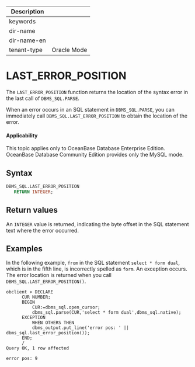 | Description   |                 |
|---------------|-----------------|
| keywords      |                 |
| dir-name      |                 |
| dir-name-en   |                 |
| tenant-type   | Oracle Mode     |

# LAST_ERROR_POSITION

The `LAST_ERROR_POSITION` function returns the location of the syntax error in the last call of `DBMS_SQL.PARSE`. 

When an error occurs in an SQL statement in `DBMS_SQL.PARSE`, you can immediately call `DBMS_SQL.LAST_ERROR_POSITION` to obtain the location of the error. 

  <main id="notice" >
    <h4>Applicability</h4>
    <p>This topic applies only to OceanBase Database Enterprise Edition. OceanBase Database Community Edition provides only the MySQL mode. </p>
  </main>


## Syntax

```sql
DBMS_SQL.LAST_ERROR_POSITION 
   RETURN INTEGER;
```

## Return values

An `INTEGER` value is returned, indicating the byte offset in the SQL statement text where the error occurred. 

## Examples

In the following example, `from` in the SQL statement `select * form dual`, which is in the fifth line, is incorrectly spelled as `form`. An exception occurs. The error location is returned when you call `DBMS_SQL.LAST_ERROR_POSITION()`. 

```shell
obclient > DECLARE
      CUR NUMBER;
      BEGIN
          CUR:=dbms_sql.open_cursor;
          dbms_sql.parse(CUR,'select * form dual',dbms_sql.native);
      EXCEPTION
          WHEN OTHERS THEN
          dbms_output.put_line('error pos: ' || dbms_sql.last_error_position());
      END;
      /
Query OK, 1 row affected 

error pos: 9
```
